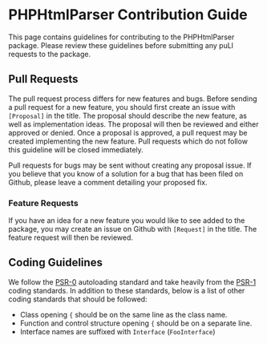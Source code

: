 # PHPHtmlParser Contribution Guide

This page contains guidelines for contributing to the PHPHtmlParser package. Please review these guidelines before
submitting any puLl requests to the package.

## Pull Requests

The pull request process differs for new features and bugs. Before sending a pull request for a new feature, you should
first create an issue with `[Proposal]` in the title. The proposal should describe the new feature, as well as
implementation ideas. The proposal will then be reviewed and either approved or denied. Once a proposal is approved, a
pull request may be created implementing the new feature. Pull requests which do not follow this guideline will be
closed immediately.

Pull requests for bugs may be sent without creating any proposal issue. If you believe that you know of a solution for a
bug that has been filed on Github, please leave a comment detailing your proposed fix.

### Feature Requests

If you have an idea for a new feature you would like to see added to the package, you may create an issue on Github
with `[Request]` in the title. The feature request will then be reviewed.

## Coding Guidelines

We follow the [PSR-0](https://github.com/php-fig/fig-standards/blob/master/accepted/PSR-0.md) autoloading standard and
take heavily from
the [PSR-1](https://github.com/php-fig/fig-standards/blob/master/accepted/PSR-1-basic-coding-standard.md) coding
standards. In addition to these standards, below is a list of other coding standards that should be followed:

- Class opening `{` should be on the same line as the class name.
- Function and control structure opening `{` should be on a separate line.
- Interface names are suffixed with `Interface` (`FooInterface`)
